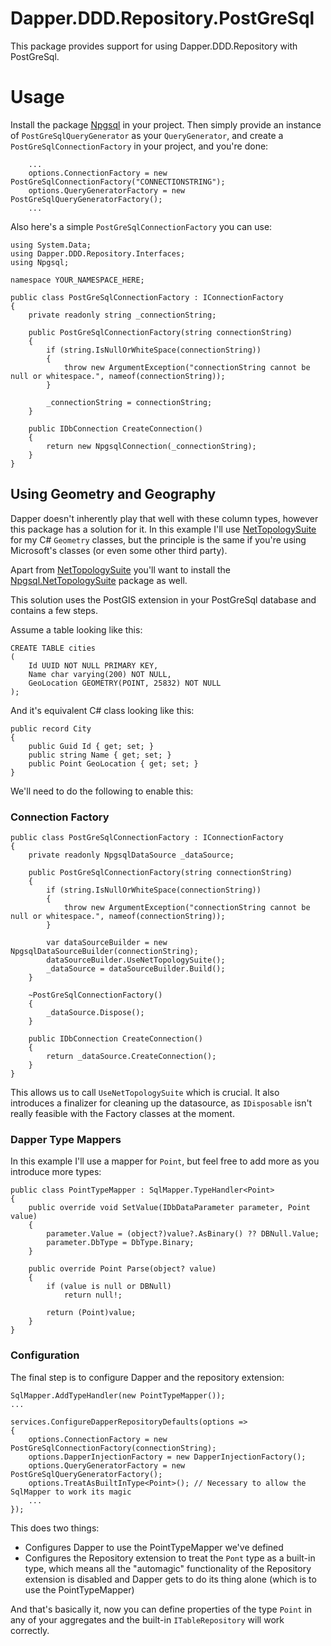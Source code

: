 # Dapper.DDD.Repository.PostGreSql

This package provides support for using Dapper.DDD.Repository with PostGreSql.

# Usage

Install the package [Npgsql](https://www.nuget.org/packages/Npgsql) in your project.
Then simply provide an instance of `PostGreSqlQueryGenerator` as your `QueryGenerator`, and create a `PostGreSqlConnectionFactory`
in your project, and you're done:

```
	...
	options.ConnectionFactory = new PostGreSqlConnectionFactory("CONNECTIONSTRING");
	options.QueryGeneratorFactory = new PostGreSqlQueryGeneratorFactory();
	...
```

Also here's a simple `PostGreSqlConnectionFactory` you can use:

```
using System.Data;
using Dapper.DDD.Repository.Interfaces;
using Npgsql;

namespace YOUR_NAMESPACE_HERE;

public class PostGreSqlConnectionFactory : IConnectionFactory
{
	private readonly string _connectionString;

	public PostGreSqlConnectionFactory(string connectionString)
	{
		if (string.IsNullOrWhiteSpace(connectionString))
		{
			throw new ArgumentException("connectionString cannot be null or whitespace.", nameof(connectionString));
		}

		_connectionString = connectionString;
	}

	public IDbConnection CreateConnection()
	{
		return new NpgsqlConnection(_connectionString);
	}
}
```

## Using Geometry and Geography

Dapper doesn't inherently play that well with these column types, however this package has a solution for it.
In this example I'll use [NetTopologySuite](https://github.com/NetTopologySuite/NetTopologySuite) for my C# `Geometry`
classes, but the principle is the same if you're using Microsoft's classes (or even some other third party).

Apart from [NetTopologySuite](https://github.com/NetTopologySuite/NetTopologySuite) you'll want to install the [Npgsql.NetTopologySuite](https://www.nuget.org/packages/Npgsql.NetTopologySuite) package as well.

This solution uses the PostGIS extension in your PostGreSql database and contains a few steps.

Assume a table looking like this:
```
CREATE TABLE cities
(
	Id UUID NOT NULL PRIMARY KEY,
	Name char varying(200) NOT NULL,
	GeoLocation GEOMETRY(POINT, 25832) NOT NULL
);
```

And it's equivalent C# class looking like this:
```
public record City
{
	public Guid Id { get; set; }
	public string Name { get; set; }
	public Point GeoLocation { get; set; }
}
```

We'll need to do the following to enable this:

### Connection Factory
```
public class PostGreSqlConnectionFactory : IConnectionFactory
{
	private readonly NpgsqlDataSource _dataSource;

	public PostGreSqlConnectionFactory(string connectionString)
	{
		if (string.IsNullOrWhiteSpace(connectionString))
		{
			throw new ArgumentException("connectionString cannot be null or whitespace.", nameof(connectionString));
		}

		var dataSourceBuilder = new NpgsqlDataSourceBuilder(connectionString);
		dataSourceBuilder.UseNetTopologySuite();
		_dataSource = dataSourceBuilder.Build();
	}

	~PostGreSqlConnectionFactory()
	{
		_dataSource.Dispose();
	}

	public IDbConnection CreateConnection()
	{
		return _dataSource.CreateConnection();
	}
}
```

This allows us to call `UseNetTopologySuite` which is crucial.
It also introduces a finalizer for cleaning up the datasource, as `IDisposable` isn't really feasible with the Factory classes at the moment.

### Dapper Type Mappers

In this example I'll use a mapper for `Point`, but feel free to add more as you introduce more types:

```
public class PointTypeMapper : SqlMapper.TypeHandler<Point>
{
	public override void SetValue(IDbDataParameter parameter, Point value)
	{
		parameter.Value = (object?)value?.AsBinary() ?? DBNull.Value;
		parameter.DbType = DbType.Binary;
	}

	public override Point Parse(object? value)
	{
		if (value is null or DBNull)
			return null!;

		return (Point)value;
	}
}
```

### Configuration

The final step is to configure Dapper and the repository extension:

```
SqlMapper.AddTypeHandler(new PointTypeMapper());
...

services.ConfigureDapperRepositoryDefaults(options =>
{
	options.ConnectionFactory = new PostGreSqlConnectionFactory(connectionString);
	options.DapperInjectionFactory = new DapperInjectionFactory();
	options.QueryGeneratorFactory = new PostGreSqlQueryGeneratorFactory();
	options.TreatAsBuiltInType<Point>(); // Necessary to allow the SqlMapper to work its magic
	...
});
```

This does two things:
- Configures Dapper to use the PointTypeMapper we've defined
- Configures the Repository extension to treat the `Pont` type as a built-in type, which means all the "automagic" functionality of the Repository extension is disabled and Dapper gets to do its thing alone (which is to use the PointTypeMapper)


And that's basically it, now you can define properties of the type `Point` in any of your aggregates and the
built-in `ITableRepository` will work correctly.